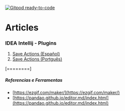 [![Gitpod ready-to-code](https://img.shields.io/badge/Gitpod-ready--to--code-blue?logo=gitpod)](https://gitpod.io/#https://github.com/dimmyjr/articles)

# Articles

### IDEA Intellij - Plugins

1. [Save Actions (Español)](intellij_save_action_ES.md)
2. [Save Actions (Portguês)](intellij_save_action_PT.md)



[========]

##### Referencias e Ferramentas
- [https://ezgif.com/maker/](https://ezgif.com/maker/)
- [https://pandao.github.io/editor.md/index.html](https://pandao.github.io/editor.md/index.html)